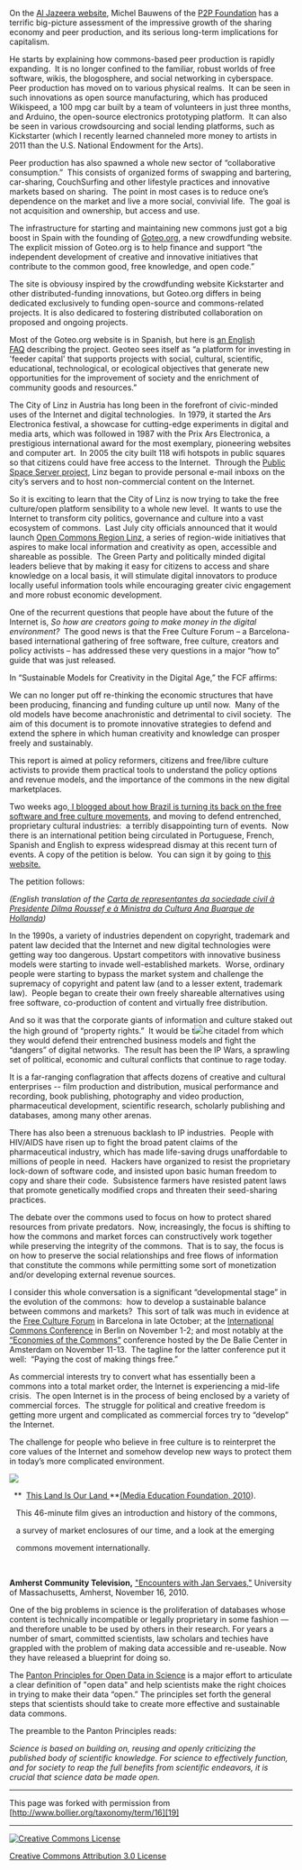 

On the [Al Jazeera website][1], Michel Bauwens of the [P2P Foundation][2] has 
a terrific big-picture assessment of the impressive growth of the sharing economy 
and peer production, and its serious long-term implications for capitalism.    

He starts by explaining how commons-based peer production is rapidly expanding.  
It is no longer confined to the familiar, robust worlds of free software, wikis, 
the blogosphere, and social networking in cyberspace.  Peer production has 
moved on to various physical realms.  It can be seen in such innovations as 
open source manufacturing, which has produced Wikispeed, a 100 mpg car built 
by a team of volunteers in just three months, and Arduino, the open-source 
electronics prototyping platform.  It can also be seen in various crowdsourcing 
and social lending platforms, such as Kickstarter (which I recently learned 
channeled more money to artists in 2011 than the U.S. National Endowment for 
the Arts).

Peer production has also spawned a whole new sector of “collaborative consumption.” 
 This consists of organized forms of swapping and bartering, car-sharing, CouchSurfing 
and other lifestyle practices and innovative markets based on sharing.  The 
point in most cases is to reduce one’s dependence on the market and live a 
more social, convivial life.  The goal is not acquisition and ownership, but 
access and use.

The infrastructure for starting and maintaining new commons just got a big 
boost in Spain with the founding of [Goteo.org][3], a new crowdfunding website. 
The explicit mission of Goteo.org is to help finance and support “the independent 
development of creative and innovative initiatives that contribute to the common 
good, free knowledge, and open code.”

The site is obviousy inspired by the crowdfunding website Kickstarter and other 
distributed-funding innovations, but Goteo.org differs in being dedicated exclusively 
to funding open-source and commons-related projects. It is also dedicared to 
fostering distributed collaboration on proposed and ongoing projects.

Most of the Goteo.org website is in Spanish, but here is [an English FAQ][4] describing 
the project. Geoteo sees itself as “a platform for investing in 'feeder capital' 
that supports projects with social, cultural, scientific, educational, technological, 
or ecological objectives that generate new opportunities for the improvement 
of society and the enrichment of community goods and resources.” 

The City of Linz in Austria has long been in the forefront of civic-minded 
uses of the Internet and digital technologies.  In 1979, it started the Ars 
Electronica festival, a showcase for cutting-edge experiments in digital and 
media arts, which was followed in 1987 with the Prix Ars Electronica, a prestigious 
international award for the most exemplary, pioneering websites and computer 
art.  In 2005 the city built 118 wifi hotspots in public squares so that citizens 
could have free access to the Internet.  Through the [Public Space Server project][5], 
Linz began to provide personal e-mail inboxs on the city’s servers and to host 
non-commercial content on the Internet.

So it is exciting to learn that the City of Linz is now trying to take the 
free culture/open platform sensibility to a whole new level.  It wants to use 
the Internet to transform city politics, governance and culture into a vast 
ecosystem of commons.  Last July city officials announced that it would launch 
[Open Commons Region Linz][6], a series of region-wide initiatives that aspires 
to make local information and creativity as open, accessible and shareable 
as possible.  The Green Party and politically minded digital leaders believe 
that by making it easy for citizens to access and share knowledge on a local 
basis, it will stimulate digital innovators to produce locally useful information 
tools while encouraging greater civic engagement and more robust economic development. 

One of the recurrent questions that people have about the future of the Internet 
is, _So how are creators going to make money in the digital environment?_  
The good news is that the Free Culture Forum – a Barcelona-based international 
gathering of free software, free culture, creators and policy activists – has 
addressed these very questions in a major “how to” guide that was just released.    

In “Sustainable Models for Creativity in the Digital Age,” the FCF affirms:  

We can no longer put off re-thinking the economic structures that have been 
producing, financing and funding culture up until now.  Many of the old models 
have become anachronistic and detrimental to civil society.  The aim of this 
document is to promote innovative strategies to defend and extend the sphere 
in which human creativity and knowledge can prosper freely and sustainably. 

This report is aimed at policy reformers, citizens and free/libre culture activists 
to provide them practical tools to understand the policy options and revenue 
models, and the importance of the commons in the new digital marketplaces. 

Two weeks ago,[ I blogged about how Brazil is turning its back on the free 
software and free culture movements][7], and moving to defend entrenched, proprietary 
cultural industries:  a terribly disappointing turn of events.  Now there is 
an international petition being circulated in Portuguese, French, Spanish and 
English to express widespread dismay at this recent turn of events. A copy 
of the petition is below.  You can sign it by going to [this website.][8]

The petition follows:

_(English translation of the [Carta de representantes da sociedade civil à 
Presidente Dilma Roussef e à Ministra da Cultura Ana Buarque de Hollanda][9])_ 

In the 1990s, a variety of industries dependent on copyright, trademark and 
patent law decided that the Internet and new digital technologies were getting 
way too dangerous. Upstart competitors with innovative business models were 
starting to invade well-established markets.  Worse, ordinary people were starting 
to bypass the market system and challenge the supremacy of copyright and patent 
law (and to a lesser extent, trademark law).  People began to create their 
own freely shareable alternatives using free software, co-production of content 
and virtually free distribution.

And so it was that the corporate giants of information and culture staked out 
the high ground of “property rights.”  It would be t![][10]he citadel from 
which they would defend their entrenched business models and fight the “dangers” 
of digital networks.  The result has been the IP Wars, a sprawling set of political, 
economic and cultural conflicts that continue to rage today. 

It is a far-ranging conflagration that affects dozens of creative and cultural 
enterprises -- film production and distribution, musical performance and recording, 
book publishing, photography and video production, pharmaceutical development, 
scientific research, scholarly publishing and databases, among many other arenas. 

There has also been a strenuous backlash to IP industries.  People with HIV/AIDS 
have risen up to fight the broad patent claims of the pharmaceutical industry, 
which has made life-saving drugs unaffordable to millions of people in need.  
Hackers have organized to resist the proprietary lock-down of software code, 
and insisted upon basic human freedom to copy and share their code.  Subsistence 
farmers have resisted patent laws that promote genetically modified crops and 
threaten their seed-sharing practices. 

The debate over the commons used to focus on how to protect shared resources 
from private predators.  Now, increasingly, the focus is shifting to how the 
commons and market forces can constructively work together while preserving 
the integrity of the commons.  That is to say, the focus is on how to preserve 
the social relationships and free flows of information that constitute the 
commons while permitting some sort of monetization and/or developing external 
revenue sources. 

I consider this whole conversation is a significant “developmental stage” in 
the evolution of the commons:  how to develop a sustainable balance between 
commons and markets?  This sort of talk was much in evidence at the [Free Culture 
Forum][11] in Barcelona in late October; at the [International Commons Conference][12] 
in Berlin on November 1-2; and most notably at the [“Economies of the Commons”][13] 
conference hosted by the De Balie Center in Amsterdam on November 11-13.  The 
tagline for the latter conference put it well:  “Paying the cost of making 
things free.”

As commercial interests try to convert what has essentially been a commons 
into a total market order, the Internet is experiencing a mid-life crisis.  
The open Internet is in the process of being enclosed by a variety of commercial 
forces.  The struggle for political and creative freedom is getting more urgent 
and complicated as commercial forces try to “develop” the Internet.

The challenge for people who believe in free culture is to reinterpret the 
core values of the Internet and somehow develop new ways to protect them in 
today’s more complicated environment.

[![][14]][15]

  **  [This Land Is Our Land ][16]**[(Media Education Foundation, 2010][16]).  

   This 46-minute film gives an introduction and history of the commons,

   a survey of market enclosures of our time, and a look at the emerging

   commons movement internationally. 

 

**Amherst Community Television,** ["Encounters with Jan Servaes,"][17] University 
of Massachusetts, Amherst, November 16, 2010.

One of the big problems in science is the proliferation of databases whose 
content is technically incompatible or legally proprietary in some fashion 
— and therefore unable to be used by others in their research. For years a 
number of smart, committed scientists, law scholars and techies have grappled 
with the problem of making data accessible and re-useable. Now they have released 
a blueprint for doing so.

The [Panton Principles for Open Data in Science][18] is a major effort to articulate 
a clear definition of "open data" and help scientists make the right choices 
in trying to make their data “open.” The principles set forth the general steps 
that scientists should take to create more effective and sustainable data commons. 

The preamble to the Panton Principles reads:

_Science is based on building on, reusing and openly criticizing the published 
body of scientific knowledge. For science to effectively function, and for 
society to reap the full benefits from scientific endeavors, it is crucial 
that science data be made open._

----

This page was forked with permission from [http://www.bollier.org/taxonomy/term/16][19]

----

[![Creative Commons License][20]][21]

[Creative Commons Attribution 3.0 License][21]

[1]: http://www.aljazeera.com/indepth/opinion/2012/02/20122277438762233.html
[2]: http://blog.p2pfoundation.net
[3]: http://www.goteo.org
[4]: http://www.goteo.org/about?lang=en
[5]: http://pssinfo.public1.linz.at
[6]: http://opencommons.public1.linz.at/
[7]: http://www.bollier.org/brazil-no-longer-free-culture-nation
[8]: http://www.petitiononline.com/CSGFeb11/petition.html
[9]: http://culturadigital.br/cartaaberta/
[10]: http://bollier.org/sites/default/files/resize/u6/Picture%201_1-350x516.png
[11]: http://fcforum.net
[12]: http://www.boell.de/economysocial/economy/economy-commons-10451.html
[13]: http://ecommons.eu
[14]: http://bollier.org/sites/default/files/resize/u6/Picture%207-104x144.png
[15]: http://www.viralspiral.cc
[16]: http://www.mediaed.org/cgi-bin/commerce.cgi?preadd=action&key=146
[17]: http://204.213.244.104/Cablecast/Public/Show.aspx?ChannelID=1&ShowID=6806
[18]: http://pantonprinciples.org
[19]: http://www.bollier.org/taxonomy/term/16
[20]: /sites/all/themes/bollier/images/88x31.png
[21]: http://creativecommons.org/licenses/by/3.0/us/